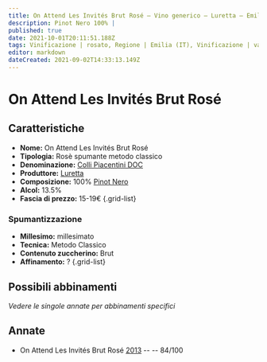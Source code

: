 ```yaml
---
title: On Attend Les Invités Brut Rosé – Vino generico – Luretta – Emilia (IT) – 15-19€ – 2★
description: Pinot Nero 100% |
published: true
date: 2021-10-01T20:11:51.188Z
tags: Vinificazione | rosato, Regione | Emilia (IT), Vinificazione | varietale, Vinificazione | spumante, Vinificazione | spumante, Vinificazione | brut, Valutazioni | 2 stelle, Vitigni | Pinot Nero, Prezzi | 15-19€
editor: markdown
dateCreated: 2021-09-02T14:33:13.149Z
---
```


# On Attend Les Invités Brut Rosé

## Caratteristiche
- **Nome:** On Attend Les Invités Brut Rosé
- **Tipologia:** Rosè spumante metodo classico
- **Denominazione:** [Colli Piacentini DOC](/denominazioni/Italia/Vino-Generico)
- **Produttore:** [Luretta](/produttori/Italia/Emilia/Luretta) 
- **Composizione:** 100% [Pinot Nero](/vitigni/Francia/Pinot-Nero)
- **Alcol:** 13.5%
- **Fascia di prezzo:** 15-19€
{.grid-list}


### Spumantizzazione
- **Millesimo:** millesimato
- **Tecnica:** Metodo Classico
- **Contenuto zuccherino:** Brut
- **Affinamento:** ?
{.grid-list}

## Possibili abbinamenti
*Vedere le singole annate per abbinamenti specifici*


## Annate
- On Attend Les Invités Brut Rosé [2013](/vini/Italia/Emilia/Luretta/On-Attend-Les-Invites-Brut-Rose/2013) -- <span class="star-2"></span> -- 84/100


